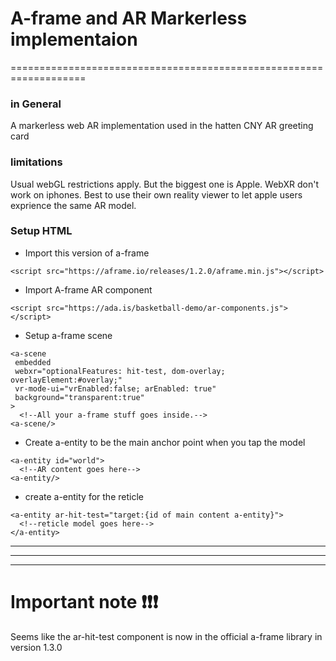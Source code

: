 # **A-frame and AR Markerless implementaion**

===================================================================

### in General

A markerless web AR implementation used in the hatten CNY AR greeting card

### limitations

Usual webGL restrictions apply. But the biggest one is Apple. WebXR don't work on iphones. Best to use their own reality viewer to let apple users exprience the same AR model.

### Setup HTML

* Import this version of a-frame

```
<script src="https://aframe.io/releases/1.2.0/aframe.min.js"></script>
```

* Import A-frame AR component

```
<script src="https://ada.is/basketball-demo/ar-components.js"></script>
```

* Setup a-frame scene

```
<a-scene 
 embedded
 webxr="optionalFeatures: hit-test, dom-overlay; overlayElement:#overlay;"
 vr-mode-ui="vrEnabled:false; arEnabled: true"
 background="transparent:true"
>
  <!--All your a-frame stuff goes inside.-->
<a-scene/>
```

* Create a-entity to be the main anchor point when you tap the model

```
<a-entity id="world">
  <!--AR content goes here-->
<a-entity/>
```

* create a-entity for the reticle

```
<a-entity ar-hit-test="target:{id of main content a-entity}">
  <!--reticle model goes here-->
</a-entity>
```

---

---

---

# Important note ❗❗❗

Seems like the ar-hit-test component is now in the official a-frame library in version 1.3.0